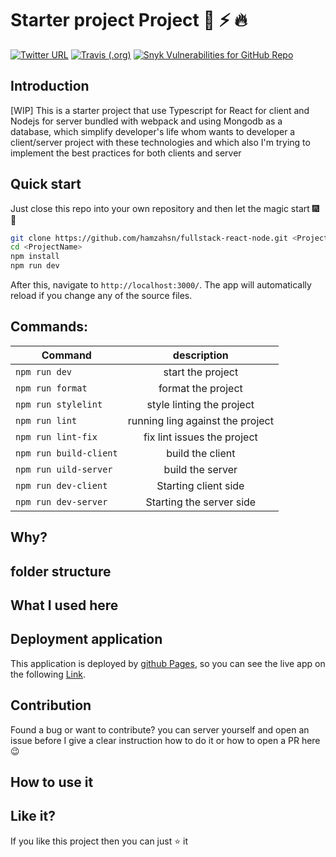 # Starter project Project :rocket: :zap: :fire:

[![Twitter URL](https://img.shields.io/twitter/url/https/twitter.com/hamzahsn.svg?style=for-the-badge&label=Follow%20%40Hamzahsn&color=aqua)](https://twitter.com/hamza_hsn)
[![Travis (.org)](https://img.shields.io/travis/hamzahsn/fullstack-react-node?style=for-the-badge)](https://travis-ci.org/hamzahsn/fullstack-react-node)
[![Snyk Vulnerabilities for GitHub Repo](https://img.shields.io/snyk/vulnerabilities/github/hamzahsn/fullstack-react-node?style=for-the-badge)](https://snyk.io/test/github/{hamzahsn}/{fullstack-react-node})

## Introduction

[WIP] This is a starter project that use Typescript for React for client and Nodejs for server bundled with webpack and using Mongodb as a database, which simplify developer's life whom wants to developer a client/server project with these technologies and which also I'm trying to implement the best practices for both clients and server

## Quick start

Just close this repo into your own repository and then let the magic start :fireworks: :tada:

```bash
git clone https://github.com/hamzahsn/fullstack-react-node.git <ProjectName>
cd <ProjectName>
npm install
npm run dev
```

After this, navigate to `http://localhost:3000/`. The app will automatically reload if you change any of the source files.

## Commands:

| Command                |           description            |
| ---------------------- | :------------------------------: |
| `npm run dev`          |        start the project         |
| `npm run format`       |        format the project        |
| `npm run stylelint`    |    style linting the project     |
| `npm run lint`         | running ling against the project |
| `npm run lint-fix`     |   fix lint issues the project    |
| `npm run build-client` |         build the client         |
| `npm run uild-server`  |         build the server         |
| `npm run dev-client`   |       Starting client side       |
| `npm run dev-server`   |     Starting the server side     |

## Why?

## folder structure

## What I used here

## Deployment application

This application is deployed by [github Pages](https://pages.github.com/), so you can see the live app on the following [Link](https://hamzahsn.github.io/fullstack-react-node/).

## Contribution

Found a bug or want to contribute? you can server yourself and open an issue before I give a clear instruction how to do it or how to open a PR here :wink:

## How to use it

## Like it?

If you like this project then you can just :star: it
